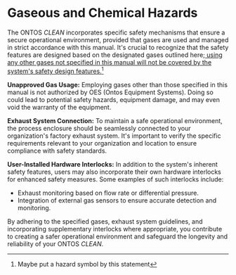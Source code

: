 # Gaseous and Chemical Hazards

The ONTOS _CLEAN_ incorporates specific safety mechanisms that ensure a secure operational environment, provided that gases are used and managed in strict accordance with this manual. It's crucial to recognize that the safety features are designed based on the designated gases outlined here;[ using any other gases not specified in this manual will not be covered by the system's safety design features.](#user-content-fn-1)[^1]

**Unapproved Gas Usage:** Employing gases other than those specified in this manual is not authorized by OES (Ontos Equipment Systems). Doing so could lead to potential safety hazards, equipment damage, and may even void the warranty of the equipment.

**Exhaust System Connection:** To maintain a safe operational environment, the process enclosure should be seamlessly connected to your organization's factory exhaust system. It's important to verify the specific requirements relevant to your organization and location to ensure compliance with safety standards.

**User-Installed Hardware Interlocks:** In addition to the system's inherent safety features, users may also incorporate their own hardware interlocks for enhanced safety measures. Some examples of such interlocks include:

* Exhaust monitoring based on flow rate or differential pressure.
* Integration of external gas sensors to ensure accurate detection and monitoring.

By adhering to the specified gases, exhaust system guidelines, and incorporating supplementary interlocks where appropriate, you contribute to creating a safer operational environment and safeguard the longevity and reliability of your ONTOS _CLEAN_.

[^1]: Maybe put a hazard symbol by this statement
